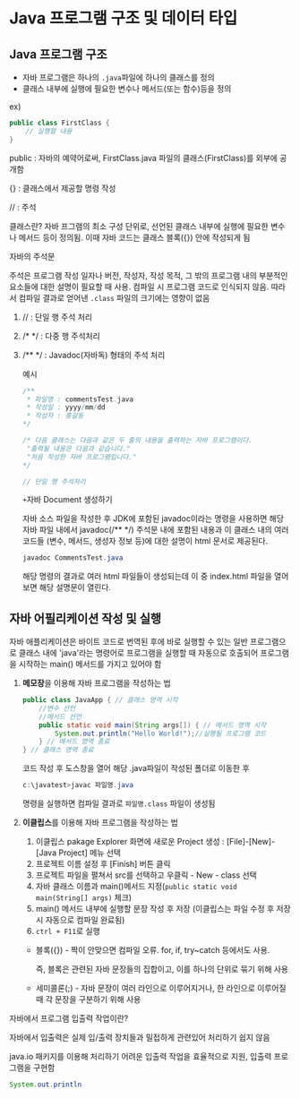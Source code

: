 # Java 프로그램 구조 및 데이터 타입

## Java 프로그램 구조

* 자바 프로그램은 하나의 `.java`파일에 하나의 클래스를 정의
* 클래스 내부에 실행에 필요한 변수나 메서드(또는 함수)등을 정의

ex) 

```java
public class FirstClass {
    // 실행할 내용
}
```

public : 자바의 예약어로써, FirstClass.java 파일의 클래스(FirstClass)를 외부에 공개함

{} : 클래스에서 제공할 명령 작성

// : 주석



클래스란? 자바 프그램의 최소 구성 단위로, 선언된 클래스 내부에 실행에 필요한 변수나 메서드 등이 정의됨. 이때 자바 코드는 클래스 블록({}) 안에 작성되게 됨



자바의 주석문

주석은 프로그램 작성 일자나 버전, 작성자, 작성 목적, 그 밖의 프로그램 내의 부분적인 요소들에 대한 설명이 필요할 때 사용. 컴파일 시 프로그램 코드로 인식되지 않음. 따라서 컴파일 결과로 얻어낸 `.class` 파일의 크기에는 영향이 없음

1. // : 단일 행 주석 처리

2. /* */ : 다중 행 주석처리

3. /** */ : Javadoc(자바독) 형태의 주석 처리

   예시

   ```java
   /**
    * 파일명 : commentsTest.java
    * 작성일 : yyyy/mm/dd
    * 작성자 : 홍길동
   */
   
   /* 다음 클래스는 다음과 같은 두 줄의 내용을 출력하는 자바 프로그램이다.
   	"출력될 내용은 다음과 같습니다."
   	"처음 작성한 자바 프로그램입니다."
   */
   
   // 단일 행 주석처리
   ```

   `+`자바 Document 생성하기

   자바 소스 파일을 작성한 후 JDK에 포함된 javadoc이라는 명령을 사용하면 해당 자바 파일 내에서 javadoc(/** */) 주석문 내에 포함된 내용과 이 클래스 내의 여러 코드들 (변수, 메서드, 생성자 정보 등)에 대한 설명이 html 문서로 제공된다.

   ``` java
   javadoc CommentsTest.java
   ```

   해당 명령의 결과로 여러 html 파일들이 생성되는데 이 중 index.html 파일을 열어보면 해당 설명문이 열린다.

   

## 자바 어필리케이션 작성 및 실행

자바 애플리케이션은 바이트 코드로 번역된 후에 바로 실행할 수 있는 일반 프로그램으로 클래스 내에 'java'라는 명령어로 프로그램을 실행할 때 자동으로 호출되어 프로그램을 시작하는 main() 메서드를 가지고 있어야 함

1. **메모장**을 이용해 자바 프로그램을 작성하는 법

   ```java
   public class JavaApp { // 클래스 영역 시작
       //변수 선언
       //메서드 선언
       public static void main(String args[]) { // 메서드 영역 시작
           System.out.println("Hello World!");//실행될 프로그램 코드
       } // 메서드 영역 종료
   } // 클래스 영역 종료
   ```

   코드 작성 후 도스창을 열어 해당 .java파일이 작성된 폴더로 이동한 후 

   ```java
   c:\javatest>javac 파일명.java
   ```

   명령을 실행하면 컴파일 결과로 `파일명.class` 파일이 생성됨

   

2. **이클립스**를 이용해 자바 프로그램을 작성하는 법

   1. 이클립스 pakage Explorer 화면에 새로운 Project 생성 : [File]-[New]-[Java Project] 메뉴 선택
   2. 프로젝트 이름 설정 후 [Finish] 버튼 클릭
   3. 프로젝트 파일을 펼쳐서 src를 선택하고 우클릭 - New - class 선택
   4. 자바 클래스 이름과 main()메서드 지정(`public static void main(String[] args)` 체크)
   5. main() 메서드 내부에 실행할 문장 작성 후 저장 (이클립스는 파일 수정 후 저장 시 자동으로 컴파일 완료됨)
   6. `ctrl + F11`로 실행

   * 블록({}) - 짝이 안맞으면 컴파일 오류. for, if, try~catch 등에서도 사용.

     즉, 블록은 관련된 자바 문장들의 집합이고, 이를 하나의 단위로 묶기 위해 사용

   * 세미콜론(;) - 자바 문장이 여러 라인으로 이루어지거나, 한 라인으로 이루어질 때 각 문장을 구분하기 위해 사용

   

자바에서 프로그램 입출력 작업이란?

자바에서 입출력은 실제 입/출력 장치들과 밀접하게 관련있어 처리하기 쉽지 않음

java.io 패키지를 이용해 처리하기 어려운 입출력 작업을 효율적으로 지원, 입출력 프로그램을 구현함

```java
System.out.println
```

